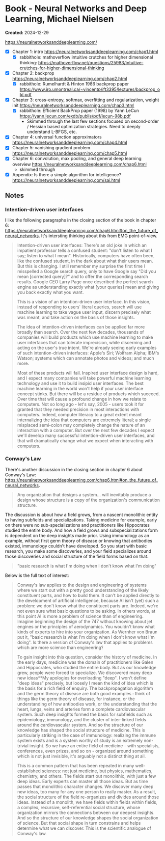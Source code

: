 # Book - Neural Networks and Deep Learning, Michael Nielsen

**Created:** 2024-12-29

<https://neuralnetworksanddeeplearning.com/>

- [X] Chapter 1: intro <https://neuralnetworksanddeeplearning.com/chap1.html>
  - [X] rabbithole: mathoverflow intuitive crutches for higher dimensional thinking: <https://mathoverflow.net/questions/25983/intuitive-crutches-for-higher-dimensional-thinking>
- [X] Chapter 2: backprop <https://neuralnetworksanddeeplearning.com/chap2.html>
  - [X] rabbithole: Rumelhardt & Hinton 1986 backprop paper <https://www.iro.umontreal.ca/~vincentp/ift3395/lectures/backprop_old.pdf>
- [X] Chapter 3: cross-entropy, softmax, overfitting and regularization, weight init <https://neuralnetworksanddeeplearning.com/chap3.html>
  - [X] rabbithole: Efficient BackProp paper (1998) by Yann LeCun <https://yann.lecun.com/exdb/publis/pdf/lecun-98b.pdf>
    - Skimmed through the last few sections focused on second-order / Hessian based optimization strategies. Need to deeply understand L-BFGS, etc.
- [X] Chapter 4: universal function approximators <https://neuralnetworksanddeeplearning.com/chap4.html>
- [X] Chapter 5: vanishing gradient problem <https://neuralnetworksanddeeplearning.com/chap5.html>
- [X] Chapter 6: convolution, max pooling, and general deep learning overview <https://neuralnetworksanddeeplearning.com/chap6.html>
  - skimmed through
- [X] Appendix: Is there a simple algorithm for intelligence? <https://neuralnetworksanddeeplearning.com/sai.html>
  
## Notes

### Intention-driven user interfaces

I like the following paragraphs in the closing section of the book in chapter 6: <https://neuralnetworksanddeeplearning.com/chap6.html#on_the_future_of_neural_networks>. It's intersting thinking about this from EMG point-of-view.

> Intention-driven user interfaces: There's an old joke in which an impatient professor tells a confused student: "don't listen to what I say; listen to what I mean". Historically, computers have often been, like the confused student, in the dark about what their users mean. But this is changing. I still remember my surprise the first time I misspelled a Google search query, only to have Google say "Did you mean [corrected query]?" and to offer the corresponding search results. Google CEO Larry Page once described the perfect search engine as understanding exactly what [your queries] mean and giving you back exactly what you want.
>
> This is a vision of an intention-driven user interface. In this vision, instead of responding to users' literal queries, search will use machine learning to take vague user input, discern precisely what was meant, and take action on the basis of those insights.
>
> The idea of intention-driven interfaces can be applied far more broadly than search. Over the next few decades, thousands of companies will build products which use machine learning to make user interfaces that can tolerate imprecision, while discerning and acting on the user's true intent. We're already seeing early examples of such intention-driven interfaces: Apple's Siri; Wolfram Alpha; IBM's Watson; systems which can annotate photos and videos; and much more.
>
> Most of these products will fail. Inspired user interface design is hard, and I expect many companies will take powerful machine learning technology and use it to build insipid user interfaces. The best machine learning in the world won't help if your user interface concept stinks. But there will be a residue of products which succeed. Over time that will cause a profound change in how we relate to computers. Not so long ago - let's say, 2005 - users took it for granted that they needed precision in most interactions with computers. Indeed, computer literacy to a great extent meant internalizing the idea that computers are extremely literal; a single misplaced semi-colon may completely change the nature of an interaction with a computer. But over the next few decades I expect we'll develop many successful intention-driven user interfaces, and that will dramatically change what we expect when interacting with computers.

### Conway's Law

There's another discussion in the closing section in chapter 6 about Conway's Law: <https://neuralnetworksanddeeplearning.com/chap6.html#on_the_future_of_neural_networks>.

> Any organization that designs a system... will inevitably produce a design whose structure is a copy of the organization's communication structure.

The discussion is about how a field grows, from a nascent monolithic entity to having subfields and specializations. Taking medicine for example, early on there were no sub-specializations and practitioners like Hippocrates studied the entire body. And how a field grows and subspecializations form is dependent on the deep insights made prior. Using immunology as an example, without first germ theory of disease or knowing that antibodies existed, immunology couldn't have developed.
So you start with basic research, you make some discoveries, and your field specializes around those discoveries and social structure of the field forms based on that.

> "basic research is what I'm doing when I don't know what I'm doing"

Below is the full text of interest:

> Conway's law applies to the design and engineering of systems where we start out with a pretty good understanding of the likely constituent parts, and how to build them. It can't be applied directly to the development of artificial intelligence, because AI isn't (yet) such a problem: we don't know what the constituent parts are. Indeed, we're not even sure what basic questions to be asking. In others words, at this point AI is more a problem of science than of engineering. Imagine beginning the design of the 747 without knowing about jet engines or the principles of aerodynamics. You wouldn't know what kinds of experts to hire into your organization. As Wernher von Braun put it, "basic research is what I'm doing when I don't know what I'm doing". Is there a version of Conway's law that applies to problems which are more science than engineering?
>
> To gain insight into this question, consider the history of medicine. In the early days, medicine was the domain of practitioners like Galen and Hippocrates, who studied the entire body. But as our knowledge grew, people were forced to specialize. We discovered many deep new ideas**My apologies for overloading "deep". I won't define "deep ideas" precisely, but loosely I mean the kind of idea which is the basis for a rich field of enquiry. The backpropagation algorithm and the germ theory of disease are both good examples.: think of things like the germ theory of disease, for instance, or the understanding of how antibodies work, or the understanding that the heart, lungs, veins and arteries form a complete cardiovascular system. Such deep insights formed the basis for subfields such as epidemiology, immunology, and the cluster of inter-linked fields around the cardiovascular system. And so the structure of our knowledge has shaped the social structure of medicine. This is particularly striking in the case of immunology: realizing the immune system exists and is a system worthy of study is an extremely non-trivial insight. So we have an entire field of medicine - with specialists, conferences, even prizes, and so on - organized around something which is not just invisible, it's arguably not a distinct thing at all.
>
> This is a common pattern that has been repeated in many well-established sciences: not just medicine, but physics, mathematics, chemistry, and others. The fields start out monolithic, with just a few deep ideas. Early experts can master all those ideas. But as time passes that monolithic character changes. We discover many deep new ideas, too many for any one person to really master. As a result, the social structure of the field re-organizes and divides around those ideas. Instead of a monolith, we have fields within fields within fields, a complex, recursive, self-referential social structure, whose organization mirrors the connections between our deepest insights. And so the structure of our knowledge shapes the social organization of science. But that social shape in turn constrains and helps determine what we can discover. This is the scientific analogue of Conway's law.

